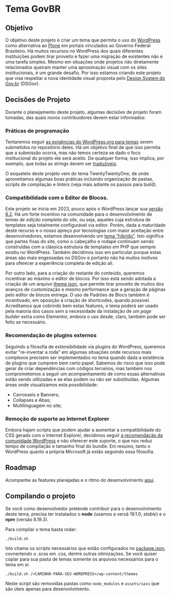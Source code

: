 # Tema GovBR

## Objetivo

O objetivo deste projeto é criar um tema que permita o uso do [WordPress](https://br.wordpress.org/) como alternativa ao [Plone](https://plone.org.br/) em portais vinculados ao Governo Federal Brasileiro. Há muitos recursos no WordPress dos quais diferentes instituições podem tirar proveito e fazer uma migração de existentes não é uma tarefa simples. Mesmo em situações onde projetos não diretamente relacionados queiram manter uma aproximação visual com os sites institucionais, é um grande desafio. Por isso estamos criando este projeto que visa respeitar a nova identidade visual proposta pelo [Design System do Gov.br](https://www.gov.br/ds/) (DSGov).

## Decisões de Projeto

Durante o planejamento deste projeto, algumas decisões de projeto foram tomadas, das quais novos contribuidores devem estar informados:

### Práticas de programação

Tentaremos seguir [as exigências do WordPress.org para temas](https://make.wordpress.org/themes/handbook/review/required/) serem submetidos no repositório deles. Há um objetivo final de que isso permita que a submissão ocorra, mas não temos certeza se dado o foco institucional do projeto ele será aceito. De qualquer forma, isso implica, por exemplo, que todas as strings devem ser [traduzíveis](https://developer.wordpress.org/apis/internationalization/).

O esqueleto deste projeto vem do tema TwentyTwentyOne, de onde aproveitamos algumas boas práticas incluindo organização de pastas, scripts de compilação e _linters_ (veja mais adiante os passos para build).

### Compatibilidade com o Editor de Blocos.

Este projeto se inicia em 2023, pouco após o WordPress lançar sua [versão 6.2](https://br.wordpress.org/news/). Há um forte incentivo na comunidade para o desenvolvimento de _temas de edição completa do site_, ou seja, aqueles cuja estrutura de templates seja totalmente configurável via editor. Porém, dada a maturidade deste recurso e o nosso apreço por tecnologias com maior aceitação entre desenvolvedores, estamos desenvolvendo um [tema "hibrido"](https://wptavern.com/block-fse-hybrid-universal-what-do-we-call-these-new-wordpress-themes). Isto significa que partes fixas do site, como o cabeçalho e rodapé continuam sendo construídas com a clássica estrutura de templates em PHP que sempre existiu no WordPress. Também decidimos isso em particular porque estas áreas são mais engessadas no DSGov e portanto não há muitos motivos para oferecer a experiência completa de edição ali.

Por outro lado, para a criação do restante do conteúdo, queremos incentivar ao máximo o editor de blocos. Por isso está sendo adotada a criação de um arquivo [theme.json](https://developer.wordpress.org/block-editor/how-to-guides/themes/theme-json/), que permite tirar proveito de muitos dos avanços de customização e mesmo performance que a geração de páginas pelo editor de blocos entrega. O uso de Padrões de Bloco também é incentivado, em oposição à criação de shortcodes, quando possível. Acreditamos que cobrindo bem estas features, o tema poderá ser usado pela maioria dos casos sem a necessidade da instalação de um _page builder_ extra como Elementor, embora o uso desde, claro, também pode ser feito se necessário.

### Recomendação de plugins externos

Seguindo a filosofia de extensibilidade via plugins do WordPress, queremos evitar "re-inventar a roda" em algumas situações onde recursos mais complexos precisem ser implementados no tema quando dada a existência de plugins que cumprem bem certo papel. Sabemos do risco que isso pode gerar de criar dependências com códigos terceiros, mas também nos comprometemos a seguir um acompanhamento de como essas alternativas estão sendo utilizadas e se elas podem ou não ser substituídas. Algumas áreas onde visualizamos esta possibilidade:

- Carrosseis e Banners;
- Collapses e Abas;
- Multilinguagem no site;

### Remoção de suporte ao Internet Explorer

Embora hajam scripts que podem ajudar a aumentar a compatibilidade do CSS gerado com o Internet Explorer, decidimos seguir [a recomendação da comunidade WordPress](https://make.wordpress.org/core/2021/03/04/discussion-dropping-support-for-ie11/) e não oferecer este suporte, o que nos reduz tempo de compilação e tamanho final do bundle. Em resumo, tanto o WordPress quanto a própria Microsoft já estão seguindo essa filosofia.

## Roadmap

Acompanhe as features planejadas e o ritmo do desenvolvimento [aqui](ROADMAP.md).

## Compilando o projeto

Se você como desenvolvedor pretende contribuir para o desenvolvimento deste tema, precisa ter instalados o **node** (usamos a versã 19.1.0, _stable_) e o **npm** (versão 8.19.3).

Para compilar o tema basta rodar:

```
./build.sh
```

Isto chama os scripts necessários que estão configurados no [package.json](/govbr/package.json), covnertendo o .scss em .css, dentre outras otimizações. Se você quiser copiar para sua pasta de temas somente os arquivos necessários para o tema em si:

```
./build.sh /<CAMINHO-PARA-SEU-WORDPRESS>/wp-content/themes
```

Neste script são removidas pastas como `node_modules` e `assets/sass` que são úteis apenas para desenvolvimento.
